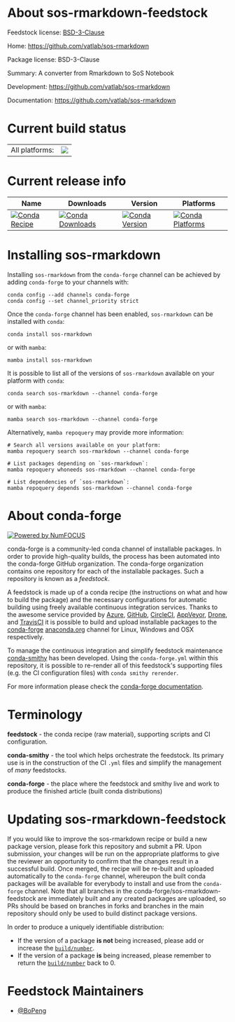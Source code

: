 About sos-rmarkdown-feedstock
=============================

Feedstock license: [BSD-3-Clause](https://github.com/conda-forge/sos-rmarkdown-feedstock/blob/main/LICENSE.txt)

Home: https://github.com/vatlab/sos-rmarkdown

Package license: BSD-3-Clause

Summary: A converter from Rmarkdown to SoS Notebook

Development: https://github.com/vatlab/sos-rmarkdown

Documentation: https://github.com/vatlab/sos-rmarkdown

Current build status
====================


<table><tr><td>All platforms:</td>
    <td>
      <a href="https://dev.azure.com/conda-forge/feedstock-builds/_build/latest?definitionId=8422&branchName=main">
        <img src="https://dev.azure.com/conda-forge/feedstock-builds/_apis/build/status/sos-rmarkdown-feedstock?branchName=main">
      </a>
    </td>
  </tr>
</table>

Current release info
====================

| Name | Downloads | Version | Platforms |
| --- | --- | --- | --- |
| [![Conda Recipe](https://img.shields.io/badge/recipe-sos--rmarkdown-green.svg)](https://anaconda.org/conda-forge/sos-rmarkdown) | [![Conda Downloads](https://img.shields.io/conda/dn/conda-forge/sos-rmarkdown.svg)](https://anaconda.org/conda-forge/sos-rmarkdown) | [![Conda Version](https://img.shields.io/conda/vn/conda-forge/sos-rmarkdown.svg)](https://anaconda.org/conda-forge/sos-rmarkdown) | [![Conda Platforms](https://img.shields.io/conda/pn/conda-forge/sos-rmarkdown.svg)](https://anaconda.org/conda-forge/sos-rmarkdown) |

Installing sos-rmarkdown
========================

Installing `sos-rmarkdown` from the `conda-forge` channel can be achieved by adding `conda-forge` to your channels with:

```
conda config --add channels conda-forge
conda config --set channel_priority strict
```

Once the `conda-forge` channel has been enabled, `sos-rmarkdown` can be installed with `conda`:

```
conda install sos-rmarkdown
```

or with `mamba`:

```
mamba install sos-rmarkdown
```

It is possible to list all of the versions of `sos-rmarkdown` available on your platform with `conda`:

```
conda search sos-rmarkdown --channel conda-forge
```

or with `mamba`:

```
mamba search sos-rmarkdown --channel conda-forge
```

Alternatively, `mamba repoquery` may provide more information:

```
# Search all versions available on your platform:
mamba repoquery search sos-rmarkdown --channel conda-forge

# List packages depending on `sos-rmarkdown`:
mamba repoquery whoneeds sos-rmarkdown --channel conda-forge

# List dependencies of `sos-rmarkdown`:
mamba repoquery depends sos-rmarkdown --channel conda-forge
```


About conda-forge
=================

[![Powered by
NumFOCUS](https://img.shields.io/badge/powered%20by-NumFOCUS-orange.svg?style=flat&colorA=E1523D&colorB=007D8A)](https://numfocus.org)

conda-forge is a community-led conda channel of installable packages.
In order to provide high-quality builds, the process has been automated into the
conda-forge GitHub organization. The conda-forge organization contains one repository
for each of the installable packages. Such a repository is known as a *feedstock*.

A feedstock is made up of a conda recipe (the instructions on what and how to build
the package) and the necessary configurations for automatic building using freely
available continuous integration services. Thanks to the awesome service provided by
[Azure](https://azure.microsoft.com/en-us/services/devops/), [GitHub](https://github.com/),
[CircleCI](https://circleci.com/), [AppVeyor](https://www.appveyor.com/),
[Drone](https://cloud.drone.io/welcome), and [TravisCI](https://travis-ci.com/)
it is possible to build and upload installable packages to the
[conda-forge](https://anaconda.org/conda-forge) [anaconda.org](https://anaconda.org/)
channel for Linux, Windows and OSX respectively.

To manage the continuous integration and simplify feedstock maintenance
[conda-smithy](https://github.com/conda-forge/conda-smithy) has been developed.
Using the ``conda-forge.yml`` within this repository, it is possible to re-render all of
this feedstock's supporting files (e.g. the CI configuration files) with ``conda smithy rerender``.

For more information please check the [conda-forge documentation](https://conda-forge.org/docs/).

Terminology
===========

**feedstock** - the conda recipe (raw material), supporting scripts and CI configuration.

**conda-smithy** - the tool which helps orchestrate the feedstock.
                   Its primary use is in the construction of the CI ``.yml`` files
                   and simplify the management of *many* feedstocks.

**conda-forge** - the place where the feedstock and smithy live and work to
                  produce the finished article (built conda distributions)


Updating sos-rmarkdown-feedstock
================================

If you would like to improve the sos-rmarkdown recipe or build a new
package version, please fork this repository and submit a PR. Upon submission,
your changes will be run on the appropriate platforms to give the reviewer an
opportunity to confirm that the changes result in a successful build. Once
merged, the recipe will be re-built and uploaded automatically to the
`conda-forge` channel, whereupon the built conda packages will be available for
everybody to install and use from the `conda-forge` channel.
Note that all branches in the conda-forge/sos-rmarkdown-feedstock are
immediately built and any created packages are uploaded, so PRs should be based
on branches in forks and branches in the main repository should only be used to
build distinct package versions.

In order to produce a uniquely identifiable distribution:
 * If the version of a package **is not** being increased, please add or increase
   the [``build/number``](https://docs.conda.io/projects/conda-build/en/latest/resources/define-metadata.html#build-number-and-string).
 * If the version of a package **is** being increased, please remember to return
   the [``build/number``](https://docs.conda.io/projects/conda-build/en/latest/resources/define-metadata.html#build-number-and-string)
   back to 0.

Feedstock Maintainers
=====================

* [@BoPeng](https://github.com/BoPeng/)

